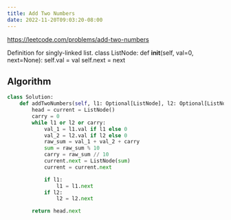 ```yaml
---
title: Add Two Numbers
date: 2022-11-20T09:03:20-08:00
---
```


https://leetcode.com/problems/add-two-numbers

Definition for singly-linked list.
class ListNode:
    def __init__(self, val=0, next=None):
        self.val = val
        self.next = next

## Algorithm

```python
class Solution:
    def addTwoNumbers(self, l1: Optional[ListNode], l2: Optional[ListNode]) -> Optional[ListNode]:
        head = current = ListNode()
        carry = 0
        while l1 or l2 or carry:
            val_1 = l1.val if l1 else 0
            val_2 = l2.val if l2 else 0
            raw_sum = val_1 + val_2 + carry
            sum = raw_sum % 10
            carry = raw_sum // 10
            current.next = ListNode(sum)
            current = current.next

            if l1:
                l1 = l1.next
            if l2:
                l2 = l2.next

        return head.next
```


